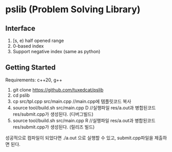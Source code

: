 # pslib (Problem Solving Library)

## Interface
  1. [s, e) half opened range
  2. 0-based index
  3. Support negative index (same as python)

## Getting Started
  Requirements: c++20, g++
  1. git clone https://github.com/tuxedcat/pslib  
  2. cd pslib  
  3. cp src/tpl.cpp src/main.cpp //main.cpp에 템플릿코드 복사  
  4. source tool/build.sh src/main.cpp D //실행파일 res/a.out과 병합된코드 res/submit.cpp가 생성된다. (디버그빌드)  
  5. source tool/build.sh src/main.cpp R //실행파일 res/a.out과 병합된코드 res/submit.cpp가 생성된다. (릴리즈 빌드) 

성공적으로 컴파일이 되었다면 ./a.out 으로 실행할 수 있고, submit.cpp파일을 제출하면 된다.
